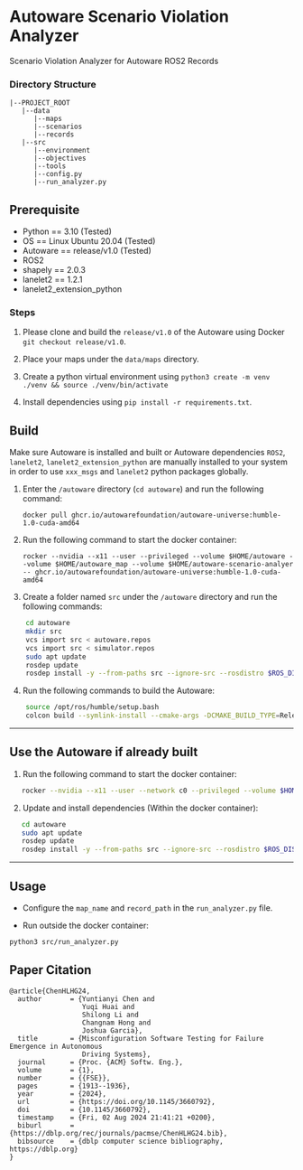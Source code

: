 # Autoware Scenario Violation Analyzer
Scenario Violation Analyzer for Autoware ROS2 Records

### Directory Structure
```
|--PROJECT_ROOT
   |--data
      |--maps
      |--scenarios
      |--records
   |--src
      |--environment
      |--objectives
      |--tools
      |--config.py
      |--run_analyzer.py
  ```

## Prerequisite

- Python == 3.10 (Tested)
- OS == Linux Ubuntu 20.04 (Tested)
- Autoware == release/v1.0 (Tested)
- ROS2
- shapely == 2.0.3
- lanelet2 == 1.2.1
- lanelet2_extension_python

### Steps

1. Please clone and build the `release/v1.0` of the Autoware using Docker `git checkout release/v1.0`.

2. Place your maps under the `data/maps` directory.

3. Create a python virtual environment using `python3 create -m venv ./venv && source ./venv/bin/activate`

4. Install dependencies using `pip install -r requirements.txt`.


## Build
   
Make sure Autoware is installed and built or Autoware dependencies `ROS2`, `lanelet2`, `lanelet2_extension_python` are manually installed to your system in order to use `xxx_msgs` and `lanelet2` python packages globally.

1. Enter the `/autoware` directory (`cd autoware`) and run the following command:
    ```
    docker pull ghcr.io/autowarefoundation/autoware-universe:humble-1.0-cuda-amd64
    ```

2. Run the following command to start the docker container:
    ```
   rocker --nvidia --x11 --user --privileged --volume $HOME/autoware --volume $HOME/autoware_map --volume $HOME/autoware-scenario-analyer -- ghcr.io/autowarefoundation/autoware-universe:humble-1.0-cuda-amd64
    ```
3. Create a folder named `src` under the `/autoware` directory and run the following commands:
```bash
    cd autoware
    mkdir src
    vcs import src < autoware.repos
    vcs import src < simulator.repos
    sudo apt update
    rosdep update
    rosdep install -y --from-paths src --ignore-src --rosdistro $ROS_DISTRO
```

4. Run the following commands to build the Autoware:
```bash
    source /opt/ros/humble/setup.bash
    colcon build --symlink-install --cmake-args -DCMAKE_BUILD_TYPE=Release
```

[//]: # (## Environment Setup)

[//]: # (- Run within the docker container:)

[//]: # (```bash)

[//]: # (   sudo ip link set lo multicast on)

[//]: # (   source ~/.bashrc)

[//]: # (   source install/setup.bash)

[//]: # (```)
   



---

## Use the Autoware if already built

1. Run the following command to start the docker container:
```bash
   rocker --nvidia --x11 --user --network c0 --privileged --volume $HOME/autoware --volume $HOME/autoware_map --volume $HOME/autoware-scenario-analyer -- ghcr.io/autowarefoundation/autoware-universe:humble-1.0-cuda-amd64
```

2. Update and install dependencies (Within the docker container):
```bash
   cd autoware
   sudo apt update
   rosdep update
   rosdep install -y --from-paths src --ignore-src --rosdistro $ROS_DISTRO
```

[//]: # (3. Environment Setup &#40;Within the docker container&#41;:)

[//]: # (```bash)

[//]: # (   sudo ip link set lo multicast on)

[//]: # (   source ~/.bashrc)

[//]: # (   source install/setup.bash)

[//]: # (```)

----

## Usage
- Configure the `map_name` and `record_path` in the `run_analyzer.py` file.

- Run outside the docker container:
```bash
python3 src/run_analyzer.py
```


## Paper Citation
```aiignore
@article{ChenHLHG24,
  author       = {Yuntianyi Chen and
                  Yuqi Huai and
                  Shilong Li and
                  Changnam Hong and
                  Joshua Garcia},
  title        = {Misconfiguration Software Testing for Failure Emergence in Autonomous
                  Driving Systems},
  journal      = {Proc. {ACM} Softw. Eng.},
  volume       = {1},
  number       = {{FSE}},
  pages        = {1913--1936},
  year         = {2024},
  url          = {https://doi.org/10.1145/3660792},
  doi          = {10.1145/3660792},
  timestamp    = {Fri, 02 Aug 2024 21:41:21 +0200},
  biburl       = {https://dblp.org/rec/journals/pacmse/ChenHLHG24.bib},
  bibsource    = {dblp computer science bibliography, https://dblp.org}
}
```